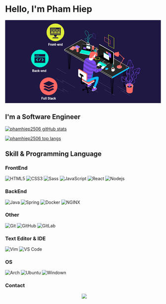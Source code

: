 # Hello, I'm Pham Hiep

![dev.gif](dev.gif)

## I'm a Software Engineer

[![phamhiep2506 gitHub stats](https://github-readme-stats.vercel.app/api?username=phamhiep2506&show_icons=true&theme=gruvbox)](https://github.com/anuraghazra/github-readme-stats)

[![phamhiep2506 top langs](https://github-readme-stats.vercel.app/api/top-langs/?username=phamhiep2506&layout=compact&langs_count=10&theme=gruvbox)](https://github.com/anuraghazra/github-readme-stats)

## Skill & Programming Language

### FrontEnd
![HTML5](https://img.shields.io/badge/-HTML5-%23E44D27?style=flat-square&logo=html5&logoColor=ffffff)
![CSS3](https://img.shields.io/badge/-CSS3-%231572B6?style=flat-square&logo=css3)
![Sass](https://img.shields.io/badge/-Sass-%23CC6699?style=flat-square&logo=sass&logoColor=ffffff)
![JavaScript](https://img.shields.io/badge/-JavaScript-%23F7DF1C?style=flat-square&logo=javascript&logoColor=000000&labelColor=%23F7DF1C&color=%23FFCE5A)
![React](https://img.shields.io/badge/-React-%23282C34?style=flat-square&logo=react)
![Nodejs](https://img.shields.io/badge/-Nodejs-black?style=flat-square&logo=Node.js)

### BackEnd
![Java](http://img.shields.io/badge/-Java-007396?style=flat-square&logo=java&logoColor=ffffff)
![Spring](http://img.shields.io/badge/-Spring-6DB33F?style=flat-square&logo=spring&logoColor=ffffff)
![Docker](https://img.shields.io/badge/-Docker-black?style=flat-square&logo=docker)
![NGINX](http://img.shields.io/badge/-NGINX-269539?style=flat-square&logo=nginx&logoColor=ffffff)

### Other
![Git](https://img.shields.io/badge/-Git-%23F05032?style=flat-square&logo=git&logoColor=%23ffffff)
![GitHub](https://img.shields.io/badge/-GitHub-181717?style=flat-square&logo=github)
![GitLab](https://img.shields.io/badge/-GitLab-FCA121?style=flat-square&logo=gitlab)

### Text Editor & IDE
![Vim](http://img.shields.io/badge/-Vim-009933?style=flat-square&logo=vim&logoColor=ffffff)
![VS Code](http://img.shields.io/badge/-VS%20Code-007ACC?style=flat-square&logo=visual-studio-code&logoColor=ffffff)

### OS
![Arch](http://img.shields.io/badge/-Arch-1793d1?style=flat-square&logo=arch-linux&logoColor=ffffff)
![Ubuntu](http://img.shields.io/badge/-Ubuntu-e95420?style=flat-square&logo=ubuntu&logoColor=ffffff)
![Windown](http://img.shields.io/badge/-Windows-007ACC?style=flat-square&logo=windows&logoColor=ffffff)

### Contact
<p align="center">
&nbsp; <a href="https://fb.com/phamhiep2506" target="_blank" rel="noopener noreferrer"><img src="https://img.icons8.com/doodle/48/000000/facebook-new.png" width="50" /></a>

